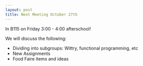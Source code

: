 ```yaml
---
layout: post
title: Next Meeting October 27th
---
```

In B115 on Friday 3:00 - 4:00 afterschool!

We will discuss the following:

- Dividing into subgroups: Wittry, functional programming, etc
- New Assignments
- Food Faire items and ideas

